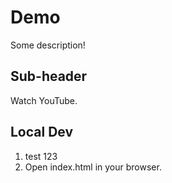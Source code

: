 # Demo

Some description!

## Sub-header

Watch YouTube.

## Local Dev

1. test 123
2. Open index.html in your browser.